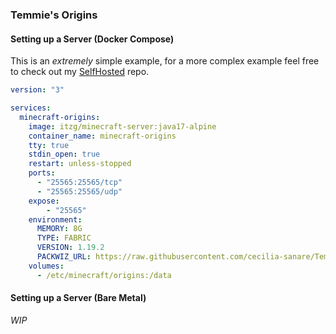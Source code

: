 ### Temmie's Origins

#### Setting up a Server (Docker Compose)

This is an _extremely_ simple example, for a more complex example feel free to check out my [SelfHosted](https://github.com/cecilia-sanare/SelfHosted) repo.

```yml
version: "3"

services:
  minecraft-origins:
    image: itzg/minecraft-server:java17-alpine
    container_name: minecraft-origins
    tty: true
    stdin_open: true
    restart: unless-stopped
    ports:
      - "25565:25565/tcp"
      - "25565:25565/udp"
    expose:
        - "25565"
    environment:
      MEMORY: 8G
      TYPE: FABRIC
      VERSION: 1.19.2
      PACKWIZ_URL: https://raw.githubusercontent.com/cecilia-sanare/TemmiesOrigins/<version>/pack.toml
    volumes:
      - /etc/minecraft/origins:/data
```

#### Setting up a Server (Bare Metal)

_WIP_